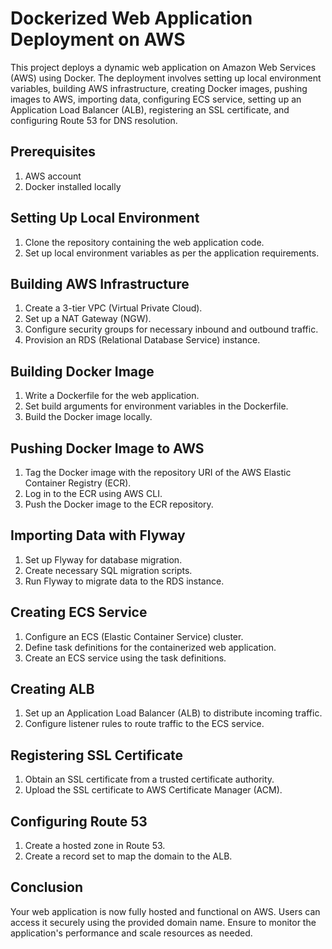 # Dockerized Web Application Deployment on AWS

This project deploys a dynamic web application on Amazon Web Services (AWS) using Docker. The deployment involves setting up local environment variables, building AWS infrastructure, creating Docker images, pushing images to AWS, importing data, configuring ECS service, setting up an Application Load Balancer (ALB), registering an SSL certificate, and configuring Route 53 for DNS resolution.

## Prerequisites
1. AWS account
2. Docker installed locally

## Setting Up Local Environment
1. Clone the repository containing the web application code.
2. Set up local environment variables as per the application requirements.

## Building AWS Infrastructure
1. Create a 3-tier VPC (Virtual Private Cloud).
2. Set up a NAT Gateway (NGW).
3. Configure security groups for necessary inbound and outbound traffic.
4. Provision an RDS (Relational Database Service) instance.

## Building Docker Image
1. Write a Dockerfile for the web application.
2. Set build arguments for environment variables in the Dockerfile.
3. Build the Docker image locally.

## Pushing Docker Image to AWS
1. Tag the Docker image with the repository URI of the AWS Elastic Container Registry (ECR).
2. Log in to the ECR using AWS CLI.
3. Push the Docker image to the ECR repository.

## Importing Data with Flyway
1. Set up Flyway for database migration.
2. Create necessary SQL migration scripts.
3. Run Flyway to migrate data to the RDS instance.

## Creating ECS Service
1. Configure an ECS (Elastic Container Service) cluster.
2. Define task definitions for the containerized web application.
3. Create an ECS service using the task definitions.

## Creating ALB
1. Set up an Application Load Balancer (ALB) to distribute incoming traffic.
2. Configure listener rules to route traffic to the ECS service.

## Registering SSL Certificate
1. Obtain an SSL certificate from a trusted certificate authority.
2. Upload the SSL certificate to AWS Certificate Manager (ACM).

## Configuring Route 53
1. Create a hosted zone in Route 53.
2. Create a record set to map the domain to the ALB.

## Conclusion
Your web application is now fully hosted and functional on AWS. Users can access it securely using the provided domain name. Ensure to monitor the application's performance and scale resources as needed.
